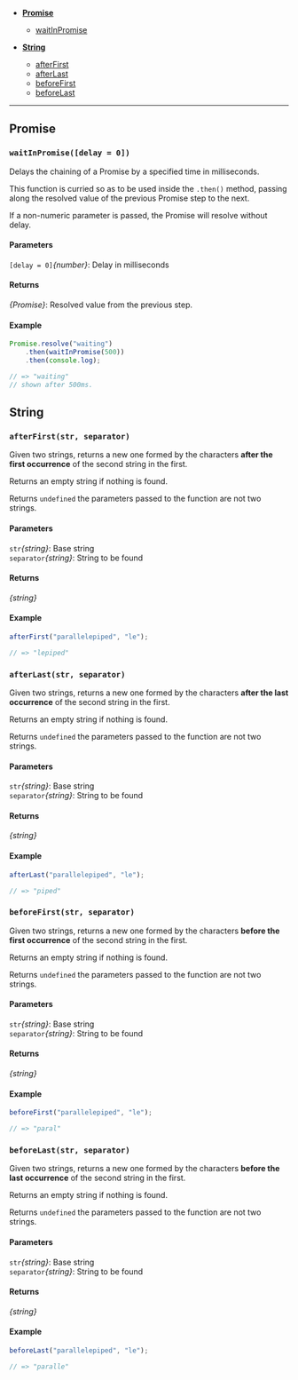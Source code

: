 * **[Promise](#promise)**
  * [waitInPromise](#waitInPromise)

* **[String](#string)**
  * [afterFirst](#afterFirst)
  * [afterLast](#afterLast)
  * [beforeFirst](#beforeFirst)
  * [beforeLast](#beforeLast)

---

## Promise

<a name="waitInPromise"></a>
### `waitInPromise([delay = 0])`

Delays the chaining of a Promise by a specified
time in milliseconds.

This function is curried so as to be used inside
the `.then()` method, passing along the resolved
value of the previous Promise step to the next.

If a non-numeric parameter is passed, the Promise
will resolve without delay.

#### Parameters
`[delay = 0]`*{number}*: Delay in milliseconds<br/>

#### Returns
*{Promise}*: Resolved value from the previous step.<br/>

#### Example

```javascript
Promise.resolve("waiting")
	.then(waitInPromise(500))
	.then(console.log);

// => "waiting"
// shown after 500ms.
```

## String

<a name="afterFirst"></a>
### `afterFirst(str, separator)`

Given two strings, returns a new one formed
by the characters **after the first
occurrence** of the second string in the first.

Returns an empty string if nothing is found.

Returns `undefined` the parameters passed to
the function are not two strings.

#### Parameters
`str`*{string}*: Base string<br/>
`separator`*{string}*: String to be found<br/>

#### Returns
*{string}*<br/>

#### Example

```javascript
afterFirst("parallelepiped", "le");

// => "lepiped"
```

<a name="afterLast"></a>
### `afterLast(str, separator)`

Given two strings, returns a new one formed
by the characters **after the last
occurrence** of the second string in the first.

Returns an empty string if nothing is found.

Returns `undefined` the parameters passed to
the function are not two strings.

#### Parameters
`str`*{string}*: Base string<br/>
`separator`*{string}*: String to be found<br/>

#### Returns
*{string}*<br/>

#### Example

```javascript
afterLast("parallelepiped", "le");

// => "piped"
```

<a name="beforeFirst"></a>
### `beforeFirst(str, separator)`

Given two strings, returns a new one formed
by the characters **before the first
occurrence** of the second string in the first.

Returns an empty string if nothing is found.

Returns `undefined` the parameters passed to
the function are not two strings.

#### Parameters
`str`*{string}*: Base string<br/>
`separator`*{string}*: String to be found<br/>

#### Returns
*{string}*<br/>

#### Example

```javascript
beforeFirst("parallelepiped", "le");

// => "paral"
```

<a name="beforeLast"></a>
### `beforeLast(str, separator)`

Given two strings, returns a new one formed
by the characters **before the last
occurrence** of the second string in the first.

Returns an empty string if nothing is found.

Returns `undefined` the parameters passed to
the function are not two strings.

#### Parameters
`str`*{string}*: Base string<br/>
`separator`*{string}*: String to be found<br/>

#### Returns
*{string}*<br/>

#### Example

```javascript
beforeLast("parallelepiped", "le");

// => "paralle"
```


